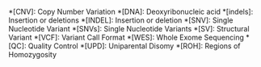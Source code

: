*[CNV]: Copy Number Variation *[DNA]: Deoxyribonucleic acid *[indels]: Insertion or deletions *[INDEL]: Insertion or deletion *[SNV]: Single Nucleotide Variant *[SNVs]: Single Nucleotide Variants *[SV]: Structural Variant *[VCF]: Variant Call Format *[WES]: Whole Exome Sequencing *[QC]: Quality Control *[UPD]: Uniparental Disomy *[ROH]: Regions of Homozygosity